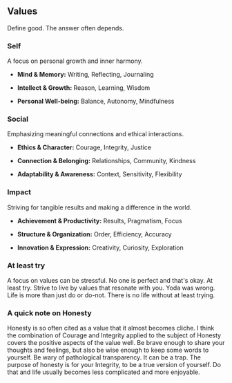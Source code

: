 ## Values

Define good. The answer often depends.

### Self

A focus on personal growth and inner harmony.

- **Mind & Memory:** Writing, Reflecting, Journaling

- **Intellect & Growth:** Reason, Learning, Wisdom

- **Personal Well-being:** Balance, Autonomy, Mindfulness

### Social

Emphasizing meaningful connections and ethical interactions.

- **Ethics & Character:** Courage, Integrity, Justice

- **Connection & Belonging:** Relationships, Community, Kindness

- **Adaptability & Awareness:** Context, Sensitivity, Flexibility

### Impact

Striving for tangible results and making a difference in the world.

- **Achievement & Productivity:** Results, Pragmatism, Focus

- **Structure & Organization:** Order, Efficiency, Accuracy

- **Innovation & Expression:** Creativity, Curiosity, Exploration

### At least try

A focus on values can be stressful. No one is perfect and that's okay. At least try. Strive to live by values that resonate with you. Yoda was wrong. Life is more than just do or do-not. There is no life without at least trying.

### A quick note on Honesty

Honesty is so often cited as a value that it almost becomes cliche. I think the combination of Courage and Integrity applied to the subject of Honesty covers the positive aspects of the value well. Be brave enough to share your thoughts and feelings, but also be wise enough to keep some words to yourself. Be wary of pathological transparency. It can be a trap. The purpose of honesty is for your Integrity, to be a true version of yourself. Do that and life usually becomes less complicated and more enjoyable.
